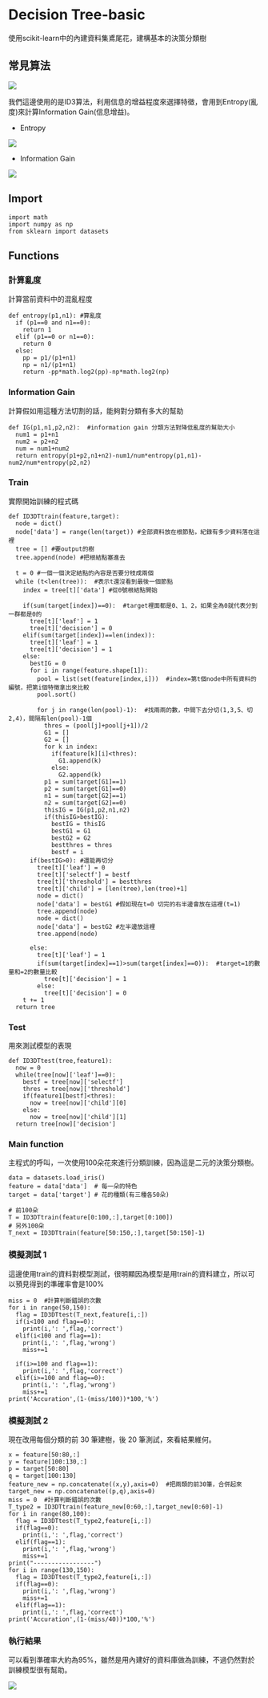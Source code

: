 # Decision Tree-basic

使用scikit-learn中的內建資料集鳶尾花，建構基本的決策分類樹

## 常見算法

![](https://hackmd.io/_uploads/SkDY8ofKn.png)

我們這邊使用的是ID3算法，利用信息的增益程度來選擇特徵，會用到Entropy(亂度)來計算Information Gain(信息增益)。

* Entropy

![](https://hackmd.io/_uploads/BJuaDoftn.png)

* Information Gain

![](https://hackmd.io/_uploads/Sy9r_jfY2.png)


## Import

```python=
import math
import numpy as np
from sklearn import datasets
```

## Functions

### 計算亂度

計算當前資料中的混亂程度

```python=
def entropy(p1,n1): #算亂度
  if (p1==0 and n1==0):
    return 1
  elif (p1==0 or n1==0):
    return 0
  else:
    pp = p1/(p1+n1)
    np = n1/(p1+n1)
    return -pp*math.log2(pp)-np*math.log2(np)
```

### Information Gain

計算假如用這種方法切割的話，能夠對分類有多大的幫助

```python=
def IG(p1,n1,p2,n2):  #information gain 分類方法對降低亂度的幫助大小
  num1 = p1+n1
  num2 = p2+n2
  num = num1+num2
  return entropy(p1+p2,n1+n2)-num1/num*entropy(p1,n1)-num2/num*entropy(p2,n2)
```

### Train

實際開始訓練的程式碼

```python=
def ID3DTtrain(feature,target):
  node = dict()
  node['data'] = range(len(target)) #全部資料放在根節點，紀錄有多少資料落在這裡
  tree = [] #要output的樹
  tree.append(node) #把根結點塞進去
  
  t = 0 #一個一個決定結點的內容是否要分枝成兩個
  while (t<len(tree)):  #表示t還沒看到最後一個節點
    index = tree[t]['data'] #從0號根結點開始
    
    if(sum(target[index])==0):  #target裡面都是0、1、2，如果全為0就代表分到一群都是0的
      tree[t]['leaf'] = 1
      tree[t]['decision'] = 0 
    elif(sum(target[index])==len(index)):
      tree[t]['leaf'] = 1
      tree[t]['decision'] = 1
    else:
      bestIG = 0
      for i in range(feature.shape[1]):
        pool = list(set(feature[index,i]))  #index=第t個node中所有資料的編號，把第i個特徵拿出來比較
        pool.sort()
        
        for j in range(len(pool)-1):  #找兩兩的數，中間下去分切(1,3,5、切2,4)，間隔有len(pool)-1個
          thres = (pool[j]+pool[j+1])/2
          G1 = []
          G2 = []
          for k in index:
            if(feature[k][i]<thres):
              G1.append(k)
            else:
              G2.append(k)
          p1 = sum(target[G1]==1)
          p2 = sum(target[G1]==0)
          n1 = sum(target[G2]==1)
          n2 = sum(target[G2]==0)
          thisIG = IG(p1,p2,n1,n2)
          if(thisIG>bestIG):
            bestIG = thisIG
            bestG1 = G1
            bestG2 = G2
            bestthres = thres
            bestf = i
      if(bestIG>0): #還能再切分
        tree[t]['leaf'] = 0
        tree[t]['selectf'] = bestf
        tree[t]['threshold'] = bestthres
        tree[t]['child'] = [len(tree),len(tree)+1]
        node = dict()
        node['data'] = bestG1 #假如現在t=0 切完的右半邊會放在這裡(t=1)
        tree.append(node)
        node = dict()
        node['data'] = bestG2 #左半邊放這裡
        tree.append(node)
        
      else:
        tree[t]['leaf'] = 1
        if(sum(target[index]==1)>sum(target[index]==0)):  #target=1的數量和=2的數量比較
          tree[t]['decision'] = 1
        else:
          tree[t]['decision'] = 0
    t += 1
  return tree  
```

### Test

用來測試模型的表現

```python=
def ID3DTtest(tree,feature1):
  now = 0
  while(tree[now]['leaf']==0):
    bestf = tree[now]['selectf']
    thres = tree[now]['threshold']
    if(feature1[bestf]<thres):
      now = tree[now]['child'][0]
    else:
      now = tree[now]['child'][1]
  return tree[now]['decision']
```

### Main function

主程式的呼叫，一次使用100朵花來進行分類訓練，因為這是二元的決策分類樹。

```python=
data = datasets.load_iris()
feature = data['data']  # 每一朵的特色
target = data['target'] # 花的種類(有三種各50朵)

# 前100朵
T = ID3DTtrain(feature[0:100,:],target[0:100])
# 另外100朵
T_next = ID3DTtrain(feature[50:150,:],target[50:150]-1)
```

### 模擬測試 1

這邊使用train的資料對模型測試，很明顯因為模型是用train的資料建立，所以可以預見得到的準確率會是100%

```python=
miss = 0  #計算判斷錯誤的次數
for i in range(50,150):
  flag = ID3DTtest(T_next,feature[i,:])
  if(i<100 and flag==0):
    print(i,': ',flag,'correct')
  elif(i<100 and flag==1):
    print(i,': ',flag,'wrong')
    miss+=1

  if(i>=100 and flag==1):
    print(i,': ',flag,'correct')
  elif(i>=100 and flag==0):
    print(i,': ',flag,'wrong')
    miss+=1
print('Accuration',(1-(miss/100))*100,'%')
```

### 模擬測試 2

現在改用每個分類的前 30 筆建樹，後 20 筆測試，來看結果維何。

```python=
x = feature[50:80,:]
y = feature[100:130,:]
p = target[50:80]
q = target[100:130]
feature_new = np.concatenate((x,y),axis=0)  #把兩類的前30筆，合併起來
target_new = np.concatenate((p,q),axis=0)
miss = 0  #計算判斷錯誤的次數
T_type2 = ID3DTtrain(feature_new[0:60,:],target_new[0:60]-1)
for i in range(80,100):
  flag = ID3DTtest(T_type2,feature[i,:])
  if(flag==0):
    print(i,': ',flag,'correct')
  elif(flag==1):
    print(i,': ',flag,'wrong')
    miss+=1
print("-----------------")
for i in range(130,150):
  flag = ID3DTtest(T_type2,feature[i,:])
  if(flag==0):
    print(i,': ',flag,'wrong')
    miss+=1
  elif(flag==1):
    print(i,': ',flag,'correct')
print('Accuration',(1-(miss/40))*100,'%')
```

### 執行結果

可以看到準確率大約為95%，雖然是用內建好的資料庫做為訓練，不過仍然對於訓練模型很有幫助。

![](https://hackmd.io/_uploads/H10mSjzF2.png)



